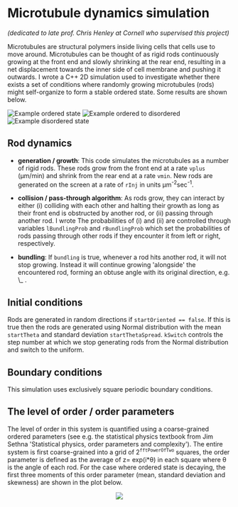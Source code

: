 # Microtubule dynamics simulation

_(dedicated to late prof. Chris Henley at Cornell who supervised this project)_

Microtubules are structural polymers inside living cells that cells use
to move around. Microtubules can be thought of as rigid rods continuously growing
at the front end and slowly shrinking at the rear end, resulting in a net
displacement towards the inner side of cell membrane and pushing it outwards. I wrote a C++ 2D simulation used to investigate whether there exists a set of conditions where randomly growing microtubules (rods) might self-organize to form a stable ordered state. Some results are shown below.

![Example ordered state](https://github.com/igor25/microtubules/blob/master/results/example_results_ordered_state_stable.gif)
![Example ordered to disordered ](https://github.com/igor25/microtubules/blob/master/results/example_results_order_to_disorder.gif)
![Example disordered state](https://github.com/igor25/microtubules/blob/master/results/example_results_disorder_state.gif)

## Rod dynamics

* **generation / growth**: This code simulates the microtubules as a number of rigid rods. These rods
grow from the front end at a rate `vplus` (&mu;m/min) and shrink from the rear
end at a rate `vmin`. New rods are generated on the screen at a rate of `rInj`
in units &mu;m<sup>-2</sup>sec<sup>-1</sup>.

* **collision / pass-through algorithm**:
   As rods grow, they can interact by either (i) colliding with each other and
   halting their growth as long as their front end is obstructed by another
   rod, or (ii) passing through another rod. I wrote The probabilities of (i) and (ii)
   are controlled through variables `lBundlingProb` and `rBundlingProb` which
   set the probabilities of rods passing through other rods if they encounter
   it from left or right, respectively.

* **bundling**:
   If `bundling` is true, whenever a rod hits another rod, it will not stop
   growing. Instead it will continue growing 'alongside' the encountered rod,
   forming an obtuse angle with its original direction, e.g. \\_ .


## Initial conditions

Rods are generated in random directions if `startOriented == false`. If this
is true then the rods are generated using Normal distribution with the mean
`startTheta` and standard deviation `startThetaSpread`. `kSwitch` controls
the step number at which we stop generating rods from the Normal distribution
and switch to the uniform.

## Boundary conditions

This simulation uses exclusively square periodic boundary conditions.

## The level of order / order parameters

The level of order in this system is quantified using a coarse-grained
ordered parameters (see e.g. the statistical physics textbook from Jim
Sethna 'Statistical physics, order parameters and complexity'). The entire
system is first coarse-grained into a grid of 2<sup>`fftPowerOfTwo`</sup> squares, the
order parameter is defined as the average of z= exp(i\*&theta;) in each square where
&theta; is the angle of each rod.
For the case where ordered state is decaying, the first three moments of this order parameter (mean, standard deviation and skewness) are shown in the plot below.

<p align="center"><img src="https://github.com/igor25/microtubules/blob/master/results/disordered_to_ordered_moments.png" /></p>
